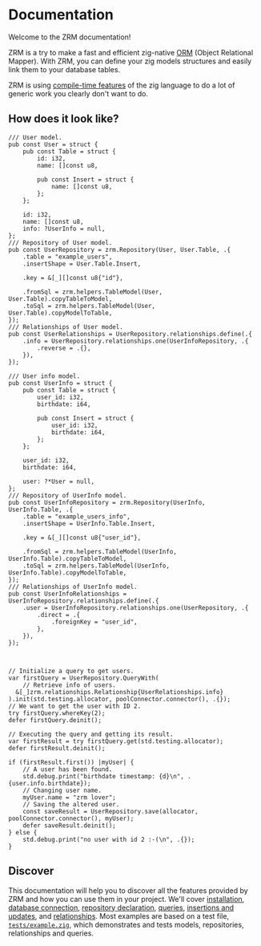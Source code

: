 # Documentation

Welcome to the ZRM documentation!

ZRM is a try to make a fast and efficient zig-native [ORM](https://en.wikipedia.org/wiki/Object%E2%80%93relational_mapping) (Object Relational Mapper). With ZRM, you can define your zig models structures and easily link them to your database tables.

ZRM is using [compile-time features](https://ziglang.org/documentation/0.13.0/#toc-comptime) of the zig language to do a lot of generic work you clearly don't want to do.

## How does it look like?

```zig
/// User model.
pub const User = struct {
	pub const Table = struct {
		id: i32,
		name: []const u8,

		pub const Insert = struct {
			name: []const u8,
		};
	};

	id: i32,
	name: []const u8,
	info: ?UserInfo = null,
};
/// Repository of User model.
pub const UserRepository = zrm.Repository(User, User.Table, .{
	.table = "example_users",
	.insertShape = User.Table.Insert,

	.key = &[_][]const u8{"id"},

	.fromSql = zrm.helpers.TableModel(User, User.Table).copyTableToModel,
	.toSql = zrm.helpers.TableModel(User, User.Table).copyModelToTable,
});
/// Relationships of User model.
pub const UserRelationships = UserRepository.relationships.define(.{
	.info = UserRepository.relationships.one(UserInfoRepository, .{
		.reverse = .{},
	}),
});

/// User info model.
pub const UserInfo = struct {
	pub const Table = struct {
		user_id: i32,
		birthdate: i64,

		pub const Insert = struct {
			user_id: i32,
			birthdate: i64,
		};
	};

	user_id: i32,
	birthdate: i64,

	user: ?*User = null,
};
/// Repository of UserInfo model.
pub const UserInfoRepository = zrm.Repository(UserInfo, UserInfo.Table, .{
	.table = "example_users_info",
	.insertShape = UserInfo.Table.Insert,

	.key = &[_][]const u8{"user_id"},

	.fromSql = zrm.helpers.TableModel(UserInfo, UserInfo.Table).copyTableToModel,
	.toSql = zrm.helpers.TableModel(UserInfo, UserInfo.Table).copyModelToTable,
});
/// Relationships of UserInfo model.
pub const UserInfoRelationships = UserInfoRepository.relationships.define(.{
	.user = UserInfoRepository.relationships.one(UserRepository, .{
		.direct = .{
			.foreignKey = "user_id",
		},
	}),
});



// Initialize a query to get users.
var firstQuery = UserRepository.QueryWith(
	// Retrieve info of users.
  &[_]zrm.relationships.Relationship{UserRelationships.info}
).init(std.testing.allocator, poolConnector.connector(), .{});
// We want to get the user with ID 2.
try firstQuery.whereKey(2);
defer firstQuery.deinit();

// Executing the query and getting its result.
var firstResult = try firstQuery.get(std.testing.allocator);
defer firstResult.deinit();

if (firstResult.first()) |myUser| {
	// A user has been found.
	std.debug.print("birthdate timestamp: {d}\n", .{user.info.birthdate});
	// Changing user name.
	myUser.name = "zrm lover";
	// Saving the altered user.
	const saveResult = UserRepository.save(allocator, poolConnector.connector(), myUser);
	defer saveResult.deinit();
} else {
	std.debug.print("no user with id 2 :-(\n", .{});
}
```

## Discover

This documentation will help you to discover all the features provided by ZRM and how you can use them in your project. We'll cover [installation](/docs/install), [database connection](/docs/database), [repository declaration](/docs/repositories), [queries](/docs/queries), [insertions and updates](/docs/insert-update), and [relationships](/docs/relationships). Most examples are based on a test file, [`tests/example.zig`](https://code.zeptotech.net/zedd/zrm/src/branch/main/tests/example.zig), which demonstrates and tests models, repositories, relationships and queries.
